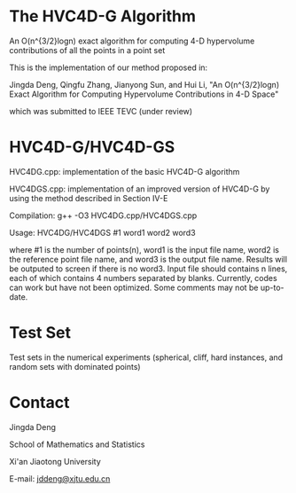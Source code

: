 # The HVC4D-G Algorithm
An O(n^{3/2}logn) exact algorithm for computing 4-D hypervolume contributions of all the points in a point set

This is the implementation of our method proposed in:

Jingda Deng, Qingfu Zhang, Jianyong Sun, and Hui Li, "An O(n^{3/2}logn) Exact Algorithm for Computing Hypervolume Contributions in 4-D Space"

which was submitted to IEEE TEVC (under review)

# HVC4D-G/HVC4D-GS
HVC4DG.cpp: implementation of the basic HVC4D-G algorithm

HVC4DGS.cpp: implementation of an improved version of HVC4D-G by using the method described in Section IV-E

Compilation: g++ -O3 HVC4DG.cpp/HVC4DGS.cpp

Usage: HVC4DG/HVC4DGS #1 word1 word2 word3

where #1 is the number of points(n), word1 is the input file name, word2 is the reference point file name, and word3 is the output file name. Results will be outputed to screen if there is no word3. Input file should contains n lines, each of which contains 4 numbers separated by blanks. Currently, codes can work but have not been optimized. Some comments may not be up-to-date.

# Test Set
Test sets in the numerical experiments (spherical, cliff, hard instances, and random sets with dominated points)
# Contact
Jingda Deng

School of Mathematics and Statistics

Xi'an Jiaotong University

E-mail: jddeng@xjtu.edu.cn
